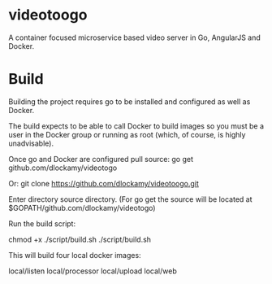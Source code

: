 # videotoogo
A container focused microservice based video server in Go, AngularJS and Docker.

# Build

Building the project requires go to be installed and configured as well as Docker. 

The build expects to be able to call Docker to build images so you must be a user in the Docker group or running as root (which, of course, is highly unadvisable).

Once go and Docker are configured pull source:
  go get github.com/dlockamy/videotogo

Or:
  git clone https://github.com/dlockamy/videotoogo.git   

Enter directory source directory.
(For go get the source will be located at $GOPATH/github.com/dlockamy/videotogo)

Run the build script:

  chmod +x ./script/build.sh
  ./script/build.sh
  
This will build four local docker images:

  local/listen
  local/processor
  local/upload
  local/web
  
  
